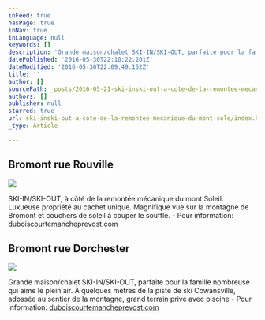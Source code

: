 ```yaml
---
inFeed: true
hasPage: true
inNav: true
inLanguage: null
keywords: []
description: 'Grande maison/chalet SKI-IN/SKI-OUT, parfaite pour la famille nombreuse qui aime le plein air. À quelques mètres de la piste de ski Cowansville, adossée au sentier de la montagne, grand terrain privé avec piscine - Pour information: duboiscourtemancheprevost.com'
datePublished: '2016-05-30T22:10:22.201Z'
dateModified: '2016-05-30T22:09:49.152Z'
title: ''
author: []
sourcePath: _posts/2016-05-21-ski-inski-out-a-cote-de-la-remontee-mecanique-du-mont-sole.md
authors: []
publisher: null
starred: true
url: ski-inski-out-a-cote-de-la-remontee-mecanique-du-mont-sole/index.html
_type: Article

---
```

## Bromont rue Rouville
![](https://the-grid-user-content.s3-us-west-2.amazonaws.com/9f7847b4-376e-4299-8d68-075835f2e6a9.jpg)

SKI-IN/SKI-OUT, à côté de la remontée mécanique du mont Soleil. Luxueuse propriété au cachet unique. Magnifique vue sur la montagne de Bromont et couchers de soleil à couper le souffle. - Pour information: duboiscourtemancheprevost.com

## Bromont rue Dorchester
![](https://the-grid-user-content.s3-us-west-2.amazonaws.com/7a42a3d5-7e61-4a3f-b4bb-7ceecf8aa8b9.jpg)

Grande maison/chalet SKI-IN/SKI-OUT, parfaite pour la famille nombreuse qui aime le plein air. À quelques mètres de la piste de ski Cowansville, adossée au sentier de la montagne, grand terrain privé avec piscine - Pour information: [duboiscourtemancheprevost.com][0]

[0]: http://www.duboiscourtemancheprevost.com/maisons-a-vendre-prix-des-liste-0.html